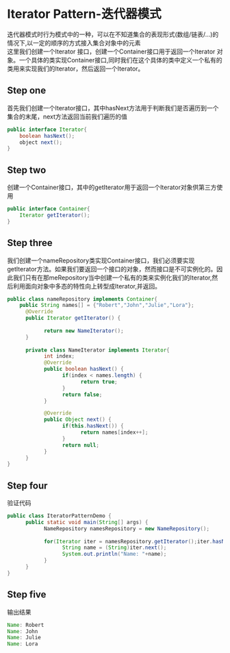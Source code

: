 # Iterator Pattern-迭代器模式
迭代器模式时行为模式中的一种，可以在不知道集合的表现形式(数组/链表/...)的情况下,以一定的顺序的方式接入集合对象中的元素  
这里我们创建一个Iterator 接口，创建一个Container接口用于返回一个Iterator 对象。一个具体的类实现Container接口,同时我们在这个具体的类中定义一个私有的类用来实现我们的Iterator，然后返回一个Iterator。
## Step one
首先我们创建一个Iterator接口，其中hasNext方法用于判断我们是否遍历到一个集合的末尾，next方法返回当前我们遍历的值
```Java
public interface Iterator{
    boolean hasNext();
    object next();
}
```
## Step two
创建一个Container接口，其中的getIterator用于返回一个Iterator对象供第三方使用
```Java
public interface Container{
    Iterator getIterator();
}
```
## Step three
我们创建一个nameRepository类实现Container接口，我们必须要实现getIterator方法。如果我们要返回一个接口的对象，然而接口是不可实例化的。因此我们只有在那meRepository当中创建一个私有的类来实例化我们的Iterator,然后利用面向对象中多态的特性向上转型成Iterator,并返回。
```Java
public class nameRepository implements Container{
    public String names[] = {"Robert","John","Julie","Lora"};
	  @Override
	  public Iterator getIterator() {
		  
		    return new NameIterator();
	  }
	
	  private class NameIterator implements Iterator{
		    int index;
		    @Override
		    public boolean hasNext() {
			      if(index < names.length) {
				        return true;
			      }
			      return false;
		    }

		    @Override
		    public Object next() {
			      if(this.hasNext()) {
				        return names[index++];
			      }
			      return null;
		    }
	  }
}
```
## Step four
验证代码
```Java
public class IteratorPatternDemo {
	  public static void main(String[] args) {
		    NameRepository namesRepository = new NameRepository();
		
		    for(Iterator iter = namesRepository.getIterator();iter.hasNext();) {
			      String name = (String)iter.next();
			      System.out.println("Name: "+name);
		    }
	  }
}
```
## Step five
输出结果
```Java
Name: Robert
Name: John
Name: Julie
Name: Lora
```
